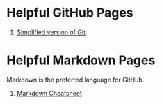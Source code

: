 # Helpful GitHub Pages

1. [Simplified version of Git](http://rogerdudler.github.io/git-guide/)

# Helpful Markdown Pages 
Markdown is the preferred language for GitHub. 

1. [Markdown Cheatsheet](https://github.com/adam-p/markdown-here/wiki/Markdown-Cheatsheet)
